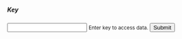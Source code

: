 <!doctype html>
<html lang="en">
  <head>
    <meta charset="utf-8">
    <meta name="viewport" content="width=device-width, initial-scale=1, shrink-to-fit=no">
    <link rel="stylesheet" href="https://stackpath.bootstrapcdn.com/bootstrap/4.5.0/css/bootstrap.min.css" integrity="sha384-9aIt2nRpC12Uk9gS9baDl411NQApFmC26EwAOH8WgZl5MYYxFfc+NcPb1dKGj7Sk" crossorigin="anonymous">
    <title>Adresses</title>
  </head>
  <body>
    <div class="container mt-4" id="iCard">
      <div class="card">
        <div class="card-body">
          <h5 class="card-title">Key</h5>
          <input type="password" class="form-control" id="keyInp">
          <small id="emailHelp" class="form-text text-muted mb-2">Enter key to access data.</small>
          <button type="button" class="btn btn-primary" id="btn">Submit</button>
        </div>
      </div>
    </div>
    <table class="table" id="table" style="display: none">
      <thead class="thead-dark">
        <tr>
          <th scope="col">#</th>
          <th scope="col">Name</th>
          <th scope="col">Data</th>
        </tr>
      </thead>
      <tbody id="tBody"></tbody>
    </table>
    <script src="https://code.jquery.com/jquery-3.5.1.slim.min.js" integrity="sha384-DfXdz2htPH0lsSSs5nCTpuj/zy4C+OGpamoFVy38MVBnE+IbbVYUew+OrCXaRkfj" crossorigin="anonymous"></script>
    <script src="https://cdn.jsdelivr.net/npm/popper.js@1.16.0/dist/umd/popper.min.js" integrity="sha384-Q6E9RHvbIyZFJoft+2mJbHaEWldlvI9IOYy5n3zV9zzTtmI3UksdQRVvoxMfooAo" crossorigin="anonymous"></script>
    <script src="https://stackpath.bootstrapcdn.com/bootstrap/4.5.0/js/bootstrap.min.js" integrity="sha384-OgVRvuATP1z7JjHLkuOU7Xw704+h835Lr+6QL9UvYjZE3Ipu6Tp75j7Bh/kR0JKI" crossorigin="anonymous"></script>
    <script src="https://unpkg.com/papaparse@latest/papaparse.min.js"></script>
    <script src="https://cdnjs.cloudflare.com/ajax/libs/crypto-js/3.1.2/rollups/aes.js"></script>
    <script type="text/javascript" src="index.js"></script>
  </body>
</html>
